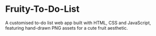 # Fruity-To-Do-List
A customised to-do list web app built with HTML, CSS and JavaScript, featuring hand-drawn PNG assets for a cute fruit aesthetic.
